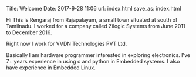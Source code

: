 Title: Welcome
Date: 2017-9-28 11:06
url: index.html
save_as: index.html

Hi This is Rengaraj from Rajapalayam, a small town situated at south of Tamilnadu.
I worked for a company called Zilogic Systems from June 2011 to December 2016.

Right now I work for VVDN Technologies PVT Ltd.

Basically I am hardware programmer interested in exploring electronics.
I've 7+ years experience in using c and python in Embedded systems.
I also have experience in Embedded Linux.